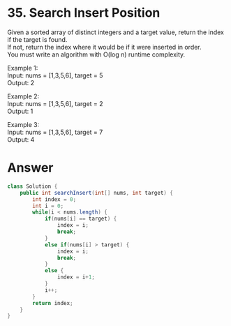 # 35. Search Insert Position

Given a sorted array of distinct integers and a target value, return the index if the target is found.   
If not, return the index where it would be if it were inserted in order.   
You must write an algorithm with O(log n) runtime complexity.   
   
Example 1:   
Input: nums = [1,3,5,6], target = 5   
Output: 2   

Example 2:   
Input: nums = [1,3,5,6], target = 2   
Output: 1   

Example 3:   
Input: nums = [1,3,5,6], target = 7   
Output: 4   

# Answer
```java
class Solution {
    public int searchInsert(int[] nums, int target) {
        int index = 0;
        int i = 0;
        while(i < nums.length) {
            if(nums[i] == target) {
                index = i;
                break;
            }
            else if(nums[i] > target) {
                index = i;
                break;
            }
            else {
                index = i+1;
            }
            i++;
        }
        return index;
    }
}
```

